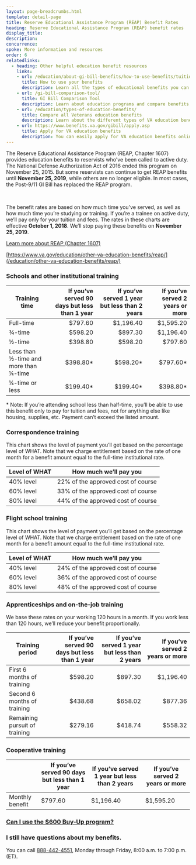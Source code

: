 ```yaml
---
layout: page-breadcrumbs.html
template: detail-page
title: Reserve Educational Assistance Program (REAP) Benefit Rates
heading: Reserve Educational Assistance Program (REAP) benefit rates
display_title: 
description: 
concurrence: 
spoke: More information and resources
order: 6 
relatedlinks:
  - heading: Other helpful education benefit resources
    links:
    - url: /education/about-gi-bill-benefits/how-to-use-benefits/tuition-assistance-top-up/ 
      title: How to use your benefits
      description: Learn all the types of educational benefits you can use with your GI Bill coverage.
    - url: /gi-bill-comparison-tool/
      title: GI Bill Comparison Tool
      description: Learn about education programs and compare benefits by school.
    - url: /education/types-of-education-benefits/
      title: Compare all Veterans education benefits
      description: Learn about the different types of VA education benefits available to service members, Veterans, members of the National Guard or Reserves, and qualified survivors or dependents.
    - url: https://www.benefits.va.gov/gibill/apply.asp
      title: Apply for VA education benefits
      description: You can easily apply for VA education benefits online, by mail, or in person.
---
```


<div class="va-introtext">

The Reserve Educational Assistance Program (REAP, Chapter 1607) provides education benefits to reservists who’ve been called
to active duty. The National Defense Authorization Act of 2016 ended this program on November 25, 2015. But some reservists
can continue to get REAP benefits until **November 25, 2019**, while others are no longer eligible. In most cases, the 
Post-9/11 GI Bill has replaced the REAP program. 

</br> 

The benefit rates are based on how much time you’ve served, as well as how much time you’re studying or training. If you’re a
trainee on active duty, we’ll pay only for your tuition and fees.  The rates in these charts are effective **October 1, 
2018**. We’ll stop paying these benefits on **November 25, 2019**. 

</div>

[Learn more about REAP (Chapter 1607)](https://www.benefits.va.gov/gibill/reap.asp)

[https://www.va.gov/education/other-va-education-benefits/reap/](/education/other-va-education-benefits/reap/)

### Schools and other institutional training
| **Training time** | **If you’ve served 90 days but less than 1 year** | **If you’ve served 1 year but less than 2 years** | **If you’ve served 2 years or more** |
|---|---:|---:|---:|
| Full-time |	$797.60	| $1,196.40	| $1,595.20 |
| ¾-time | $598.20 | $897.30 | $1,196.40 |
| ½-time | $398.80 | $598.20 | $797.60 |
| Less than ½-time and more than ¼-time | $398.80\* | $598.20\*	| $797.60\* |
| ¼-time or less | $199.40\* | $199.40\* | $398.80\* |
\* Note: If you’re attending school less than half-time, you’ll be able to use this benefit only to pay for tuition and fees,
not for anything else like housing, supplies, etc. Payment can’t exceed the listed amount.

### Correspondence training 

This chart shows the level of payment you’ll get based on the percentage level of WHAT. Note that we charge entitlement based
on the rate of one month for a benefit amount equal to the full-time institutional rate.

| **Level of WHAT** | **How much we’ll pay you** |
|--|--|
| 40% level | 22% of the approved cost of course |
| 60% level | 33% of the approved cost of course |
| 80% level | 44% of the approved cost of course |

### Flight school training 

This chart shows the level of payment you’ll get based on the percentage level of WHAT. Note that we charge entitlement 
based on the rate of one month for a benefit amount equal to the full-time institutional rate.

| **Level of WHAT** | **How much we’ll pay you** |
|--|--|
| 40% level | 24% of the approved cost of course |
| 60% level | 36% of the approved cost of course |
| 80% level | 48% of the approved cost of course |

### Apprenticeships and on-the-job training

We base these rates on your working 120 hours in a month. If you work less than 120 hours, we’ll reduce your benefit 
proportionally.

| **Training period** | **If you’ve served 90 days but less than 1 year** | **If you’ve served 1 year but less than 2 years** | **If you’ve served 2 years or more** |
|---|---:|---:|---:|
| First 6 months of training | $598.20 | $897.30 | $1,196.40 |
| Second 6 months of training |	$438.68 |	$658.02 |	$877.36 |
| Remaining pursuit of training |	$279.16 |	$418.74 |	$558.32 |

### Cooperative training 

| <i></i> | **If you’ve served 90 days but less than 1 year** | **If you’ve served 1 year but less than 2 years** | **If you’ve served 2 years or more** |
|---|---|---|---|
| Monthly benefit | $797.60	| $1,196.40 | $1,595.20 |

### [Can I use the $600 Buy-Up program?](/education/about-gi-bill-benefits/montgomery-active-duty/buy-up/)

### I still have questions about my benefits.

You can call <a href="tel:+18884424551">888-442-4551</a>, Monday through Friday, 8:00 a.m. to 7:00 p.m. (ET). 
